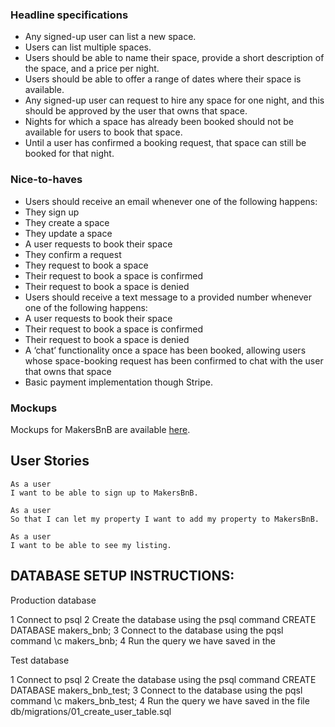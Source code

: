 ### Headline specifications

- Any signed-up user can list a new space.
- Users can list multiple spaces.
- Users should be able to name their space, provide a short description of the space, and a price per night.
- Users should be able to offer a range of dates where their space is available.
- Any signed-up user can request to hire any space for one night, and this should be approved by the user that owns that space.
- Nights for which a space has already been booked should not be available for users to book that space.
- Until a user has confirmed a booking request, that space can still be booked for that night.

### Nice-to-haves

- Users should receive an email whenever one of the following happens:
 - They sign up
 - They create a space
 - They update a space
 - A user requests to book their space
 - They confirm a request
 - They request to book a space
 - Their request to book a space is confirmed
 - Their request to book a space is denied
- Users should receive a text message to a provided number whenever one of the following happens:
 - A user requests to book their space
 - Their request to book a space is confirmed
 - Their request to book a space is denied
- A ‘chat’ functionality once a space has been booked, allowing users whose space-booking request has been confirmed to chat with the user that owns that space
- Basic payment implementation though Stripe.

### Mockups

Mockups for MakersBnB are available [here](https://github.com/makersacademy/course/blob/master/makersbnb/makers_bnb_images/MakersBnB_mockups.pdf).


## User Stories

```
As a user
I want to be able to sign up to MakersBnB.

As a user
So that I can let my property I want to add my property to MakersBnB.

As a user
I want to be able to see my listing.
```

## DATABASE SETUP INSTRUCTIONS:
Production database

 1  Connect to psql
 2  Create the database using the psql command CREATE DATABASE makers_bnb;
 3  Connect to the database using the pqsl command \c makers_bnb;
 4  Run the query we have saved in the

Test database

 1  Connect to psql
 2  Create the database using the psql command CREATE DATABASE makers_bnb_test;
 3  Connect to the database using the pqsl command \c makers_bnb_test;
 4  Run the query we have saved in the file db/migrations/01_create_user_table.sql
